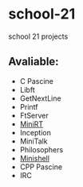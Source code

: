 # school-21

school 21 projects

## Avaliable:
- C Pascine
- Libft
- GetNextLine
- Printf
- FtServer
- [MiniRT][MINIRT]
- Inception
- MiniTalk
- Philosophers
- [Minishell][MINISHELL]
- CPP Pascine
- IRC

[MINIRT]: https://github.com/antikostya/ray_tracer
[MINISHELL]: https://github.com/antikostya/minishell
